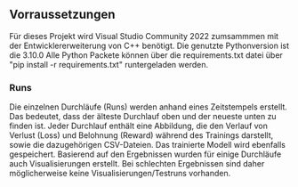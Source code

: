 ## Vorraussetzungen 

Für dieses Projekt wird Visual Studio Community 2022 zumsammmen mit der Entwicklererweiterung von C++ benötigt. 
Die genutzte Pythonversion ist die 3.10.0
Alle Python Packete können über die requirements.txt datei über "pip install -r requirements.txt" runtergeladen werden. 


### Runs

Die einzelnen Durchläufe (Runs) werden anhand eines Zeitstempels erstellt. Das bedeutet, dass der älteste Durchlauf oben und der neueste unten zu finden ist. Jeder Durchlauf enthält eine Abbildung, die den Verlauf von Verlust (Loss) und Belohnung (Reward) während des Trainings darstellt, sowie die dazugehörigen CSV-Dateien. Das trainierte Modell wird ebenfalls gespeichert. Basierend auf den Ergebnissen wurden für einige Durchläufe auch Visualisierungen erstellt. Bei schlechten Ergebnissen sind daher möglicherweise keine Visualisierungen/Testruns vorhanden.

